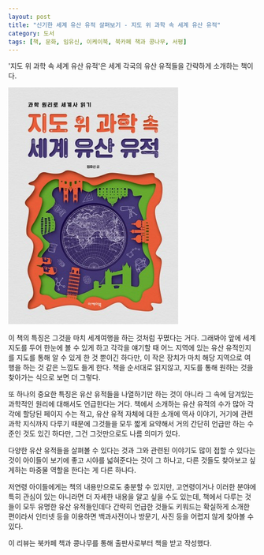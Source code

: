 ```yaml
---
layout: post
title: "신기한 세계 유산 유적 살펴보기 - 지도 위 과학 속 세계 유산 유적"
category: 도서
tags: [책, 문화, 임유신, 이케이북, 북카페 책과 콩나무, 서평]
---
```


'지도 위 과학 속 세계 유산 유적'은
세계 각국의 유산 유적들을 간략하게 소개하는 책이다.

![표지](/images/book/world-heritage-sites-in-science-on-the-map-book-h480.jpg)

이 책의 특징은 그것을 마치 세계여행을 하는 것처럼 꾸몄다는 거다.
그래봐야 앞에 세계지도를 두어 한눈에 볼 수 있게 하고
각각을 얘기할 때 어느 지역에 있는 유산 유적인지를 지도를 통해 알 수 있게 한 것 뿐이긴 하다만,
이 작은 장치가 마치 해당 지역으로 여행을 하는 것 같은 느낌도 들게 한다.
책을 순서대로 읽지않고, 지도를 통해 원하는 것을 찾아가는 식으로 보면 더 그렇다.

또 하나의 중요한 특징은 유산 유적들을 나열하기만 하는 것이 아니라
그 속에 담겨있는 과학적인 원리에 대해서도 언급한다는 거다.
책에서 소개하는 유산 유적의 수가 많아 각각에 할당된 페이지 수는 적고,
유산 유적 자체에 대한 소개에 역사 이야기, 거기에 관련 과학 지식까지 다루기 때문에
그것들을 모두 짧게 요약해서 거의 간단히 언급만 하는 수준인 것도 있긴 하다만,
그건 그것만으로도 나름 의미가 있다.

다양한 유산 유적들을 살펴볼 수 있다는 것과
그와 관련된 이야기도 많이 접할 수 있다는 것이
아이들이 보기에 좋고 시야를 넓혀준다는 것이 그 하나고,
다른 것들도 찾아보고 싶게하는 마중물 역할을 한다는 게 다른 하나다.

저연령 아이들에게는 책의 내용만으로도 충분할 수 있지만,
고연령이거나 이러한 분야에 특히 관심이 있는 아니라면 더 자세한 내용을 알고 싶을 수도 있는데,
책에서 다루는 것들이 모두 유명한 유산 유적들인데다
간략히 언급한 것들도 키워드는 확실하게 소개한 편이라서
인터넷 등을 이용하면 백과사전이나 방문기, 사진 등을 어렵지 않게 찾아볼 수 있다.



<div class="im im-info">
이 리뷰는 북카페 책과 콩나무를 통해 출판사로부터 책을 받고 작성했다.
</div>
